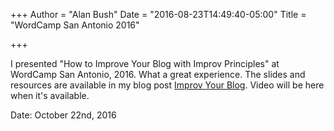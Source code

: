 +++
Author = "Alan Bush"
Date = "2016-08-23T14:49:40-05:00"
Title = "WordCamp San Antonio 2016"

+++

I presented "How to Improve Your Blog with Improv Principles" at WordCamp San Antonio, 2016. What a great experience. The slides and resources are available in my blog post [Improv Your Blog](/post/improvyourblog/). Video will be here when it's available. 

Date: October 22nd, 2016
